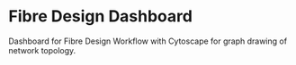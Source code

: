 # Fibre Design Dashboard
Dashboard for Fibre Design Workflow with Cytoscape for graph drawing of network topology. 
